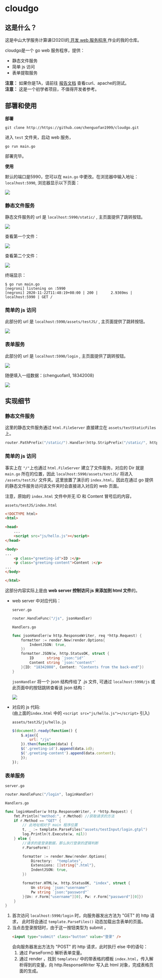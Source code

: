 # cloudgo

## 这是什么？

这是中山大学服务计算课(2020)的[ 开发 web 服务程序 ](https://pmlpml.gitee.io/service-computing/post/ex-cloudgo-start/)作业的我的仓库。

cloudgo是一个 go web 服务程序，提供：
- 静态文件服务
- 简单 js 访问
- 表单提取服务

**注意：** 如果你是TA，请前往 [报告文档](report.md) 查看curl、apache的测试。  
**注意：** 这是一个初学者项目，不值得开发者参考。

## 部署和使用

**部署**

```
git clone http://https://github.com/chenguofan1999/cloudgo.git
```

进入 `test` 文件夹，启动 web 服务，

```
go run main.go
```

部署完毕。

**使用**

默认的端口是5990，您可以在 `main.go` 中更改。在浏览器中输入地址：`localhost:5990`, 浏览器显示以下页面：

![](pics/mainPage.png)

### 静态文件服务

静态文件服务的 url 是 `localhost:5990/static/` , 主页面提供了跳转按钮。

![](pics/static1.png)

查看第一个文件：

![](pics/static2.png)

查看第二个文件：

![](pics/static3.png)

终端显示：

```
$ go run main.go
[negroni] listening on :5990
[negroni] 2020-11-22T11:48:19+08:00 | 200 |      2.9369ms | localhost:5990 | GET /
```

### 简单的 js 访问

此部分的 url 是 `localhost:5990/assets/testJS/` , 主页面提供了跳转按钮。

![](pics/js.png)

### 表单服务

此部分的 url 是 `localhost:5990/login` , 主页面提供了跳转按钮。

![](pics/login1.png)

随便填入一组数据：(chenguofan1, 18342008)

![](pics/login2.png)


## 实现细节

### 静态文件服务


这里的静态文件服务通过 `html.FileServer` 直接建立在 `assets/testStaticFiles` 上。

```go
router.PathPrefix("/static/").Handler(http.StripPrefix("/static/", http.FileServer(http.Dir("assets/testStaticFiles"))))
```


### 简单的 js 访问

事实上在 `"/"`上也通过 `html.FileServer` 建立了文件服务，对应的 Dir 就是`main.go` 所在的位置，因此 `localhost:5990/assets/testJS/` 将进入 `/assets/testJS/` 文件夹。这里放置了演示的 `index.html`，因此在通过 go 提供的静态文件服务访问该文件夹时会直接进入对应的 web 页面。


注意，原始的 `index.html` 文件中并无 ID 和 Content 冒号后的内容，

`assets/testJS/index.html`
```html
<!DOCTYPE html>
<html>

<head>
    ...
    <script src="js/hello.js"></script>
</head>

<body>
...
    <p class="greeting-id">ID :</p>
    <p class="greeting-content">Content :</p>
...
</body>

</html>
```

这部分内容实际上是由 **web server 控制访问 js 来添加到 html 文件**的。

- web server 中对应代码：

    `server.go`
    ```go
    router.HandleFunc("/js", jsonHandler)
    ```


    `Handlers.go`
    ```go
    func jsonHandler(w http.ResponseWriter, req *http.Request) {
        formatter := render.New(render.Options{
            IndentJSON: true,
        })
        formatter.JSON(w, http.StatusOK, struct {
            ID      string `json:"id"`
            Content string `json:"content"`
        }{ID: "18342008", Content: "Contents from the back-end"})
    }
    ```

    `jsonHandler` 将一个 json 结构传给了 .js 文件, 可通过 `localhost:5990/js` 或此页面中的按钮跳转查看该 json 结构：

    ![](pics/json.png)

- 对应的 js 代码:  
(由上面的`index.html` 中的 `<script src="js/hello.js"></script>` 引入)

    `assets/testJS/js/hello.js`

    ```js
    $(document).ready(function() {
        $.ajax({
            url: "/js"
        }).then(function(data) {
        $('.greeting-id').append(data.id);
        $('.greeting-content').append(data.content);
        });
    });
    ```

### 表单服务

`server.go`

```go
router.HandleFunc("/login", loginHandler)
```

`Handlers.go`

```go
func loginHandler(w http.ResponseWriter, r *http.Request) {
	fmt.Println("method:", r.Method) //获取请求的方法
	if r.Method == "GET" {
		// 此地址相对于 main 程序位置
		t, _ := template.ParseFiles("assets/testInput/login.gtpl")
		log.Println(t.Execute(w, nil))
	} else {
		//请求的是登录数据，那么执行登录的逻辑判断
		r.ParseForm()

		formatter := render.New(render.Options{
			Directory:  "templates",
			Extensions: []string{".html"},
			IndentJSON: true,
		})

		formatter.HTML(w, http.StatusOK, "index", struct {
			Un string `json:"username"`
			Pw string `json:"password"`
		}{Un: r.Form["username"][0], Pw: r.Form["password"][0]})
	}
}
```

1. 首次访问 `localhost:5990/login` 时，向服务器发出方法为 "GET" 的 http 请求， 此时将会通过 `template.ParseFiles()` 动态加载出含表单的页面。
2. 当点击登录按钮时，由于这一按钮类型为 submit ，
    ```html
    <input type="submit" class="button" value="登录" />
    ```
    会向服务器发出方法为 "POST" 的 http 请求，此时执行 else 中的语句：
    1. 通过 ParseForm() 解析表单变量。
    2. 通过 render ，找到 `templates/` 中的带表格的模板 `index.html`，传入解析得到的变量，向 http.ResponseWriter 写入此 html 对象，完成表格页面的生成。